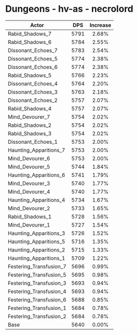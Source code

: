 # Dungeons - hv-as - necrolord
| Actor | DPS | Increase |
|---|:---:|:---:|
|Rabid_Shadows_7|5791|2.68%|
|Rabid_Shadows_6|5784|2.55%|
|Dissonant_Echoes_7|5783|2.54%|
|Dissonant_Echoes_5|5774|2.38%|
|Dissonant_Echoes_6|5774|2.38%|
|Rabid_Shadows_5|5766|2.23%|
|Dissonant_Echoes_4|5764|2.20%|
|Dissonant_Echoes_3|5763|2.18%|
|Dissonant_Echoes_2|5757|2.07%|
|Rabid_Shadows_4|5757|2.07%|
|Mind_Devourer_7|5754|2.02%|
|Rabid_Shadows_2|5754|2.02%|
|Rabid_Shadows_3|5754|2.02%|
|Dissonant_Echoes_1|5753|2.00%|
|Haunting_Apparitions_7|5753|2.00%|
|Mind_Devourer_6|5753|2.00%|
|Mind_Devourer_5|5744|1.84%|
|Haunting_Apparitions_6|5741|1.79%|
|Mind_Devourer_3|5740|1.77%|
|Mind_Devourer_4|5740|1.77%|
|Haunting_Apparitions_4|5734|1.67%|
|Mind_Devourer_2|5733|1.65%|
|Rabid_Shadows_1|5728|1.56%|
|Mind_Devourer_1|5727|1.54%|
|Haunting_Apparitions_3|5726|1.52%|
|Haunting_Apparitions_5|5716|1.35%|
|Haunting_Apparitions_2|5715|1.33%|
|Haunting_Apparitions_1|5709|1.22%|
|Festering_Transfusion_7|5696|0.99%|
|Festering_Transfusion_5|5695|0.98%|
|Festering_Transfusion_3|5693|0.94%|
|Festering_Transfusion_4|5693|0.94%|
|Festering_Transfusion_6|5688|0.85%|
|Festering_Transfusion_1|5684|0.78%|
|Festering_Transfusion_2|5684|0.78%|
|Base|5640|0.00%|
